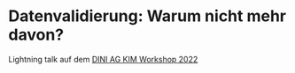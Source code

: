 # Datenvalidierung: Warum nicht mehr davon?

Lightning talk auf dem [DINI AG KIM Workshop 2022](https://wiki.dnb.de/display/DINIAGKIM/KIM+Workshop+2022)
